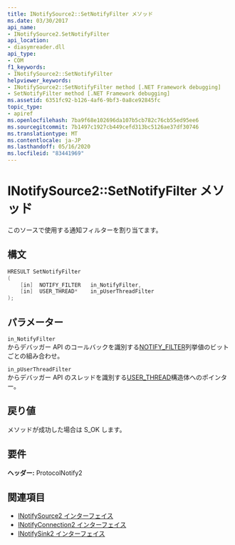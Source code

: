 ```yaml
---
title: INotifySource2::SetNotifyFilter メソッド
ms.date: 03/30/2017
api_name:
- INotifySource2.SetNotifyFilter
api_location:
- diasymreader.dll
api_type:
- COM
f1_keywords:
- INotifySource2::SetNotifyFilter
helpviewer_keywords:
- INotifySource2::SetNotifyFilter method [.NET Framework debugging]
- SetNotifyFilter method [.NET Framework debugging]
ms.assetid: 6351fc92-b126-4af6-9bf3-0a8ce92845fc
topic_type:
- apiref
ms.openlocfilehash: 7ba9f68e102696da107b5cb782c76cb55ed95ee6
ms.sourcegitcommit: 7b1497c1927cb449cefd313bc5126ae37df30746
ms.translationtype: MT
ms.contentlocale: ja-JP
ms.lasthandoff: 05/16/2020
ms.locfileid: "83441969"
---
```

# <a name="inotifysource2setnotifyfilter-method"></a>INotifySource2::SetNotifyFilter メソッド
このソースで使用する通知フィルターを割り当てます。  
  
## <a name="syntax"></a>構文  
  
```cpp  
HRESULT SetNotifyFilter  
(  
    [in]  NOTIFY_FILTER   in_NotifyFilter,  
    [in]  USER_THREAD*    in_pUserThreadFilter  
);  
```  
  
## <a name="parameters"></a>パラメーター  
 `in_NotifyFilter`  
 からデバッガー API のコールバックを識別する[NOTIFY_FILTER](notify-filter-enumeration.md)列挙値のビットごとの組み合わせ。  
  
 `in_pUserThreadFilter`  
 からデバッガー API のスレッドを識別する[USER_THREAD](user-thread-structure.md)構造体へのポインター。  
  
## <a name="return-value"></a>戻り値  
 メソッドが成功した場合は S_OK します。  
  
## <a name="requirements"></a>要件  
 **ヘッダー:** ProtocolNotify2  
  
## <a name="see-also"></a>関連項目

- [INotifySource2 インターフェイス](inotifysource2-interface.md)
- [INotifyConnection2 インターフェイス](inotifyconnection2-interface.md)
- [INotifySink2 インターフェイス](inotifysink2-interface.md)
